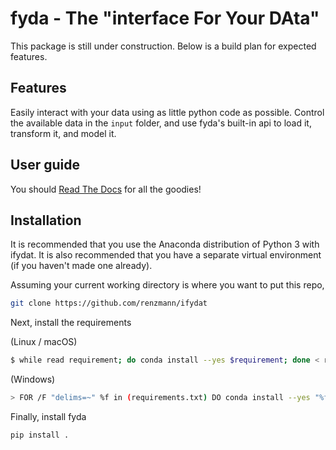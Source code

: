 # fyda - The "interface For Your DAta"

This package is still under construction. Below is a build plan for expected
features.


## Features

Easily interact with your data using as little python code as possible. Control
the available data in the ``input`` folder, and use fyda's built-in api to
load it, transform it, and model it. 


## User guide

You should [Read The Docs](https://ifydat.readthedocs.io/en/latest/) for all
the goodies!


## Installation

It is recommended that you use the Anaconda distribution of Python 3 with
ifydat. It is also recommended that you have a separate virtual environment (if
you haven't made one already).


Assuming your current working directory is where you want to put this repo, 

```sh
git clone https://github.com/renzmann/ifydat
```


Next, install the requirements

(Linux / macOS)

```sh
$ while read requirement; do conda install --yes $requirement; done < requirements.txt
```

(Windows)

```sh
> FOR /F "delims=~" %f in (requirements.txt) DO conda install --yes "%f" || pip install "%f"
```

Finally, install fyda

```sh
pip install .
```



